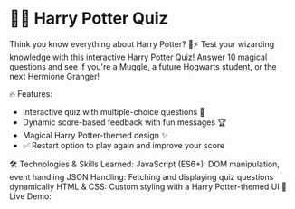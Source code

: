 # 🧙‍♂️ Harry Potter Quiz
Think you know everything about Harry Potter? 🏰⚡ Test your wizarding knowledge with this interactive Harry Potter Quiz! Answer 10 magical questions and see if you're a Muggle, a future Hogwarts student, or the next Hermione Granger!

🔥 Features:
- Interactive quiz with multiple-choice questions 🎯
- Dynamic score-based feedback with fun messages 🏆
- Magical Harry Potter-themed design ✨
- ✅ Restart option to play again and improve your score

🛠️ Technologies & Skills Learned:
JavaScript (ES6+): DOM manipulation, event handling
JSON Handling: Fetching and displaying quiz questions dynamically
HTML & CSS: Custom styling with a Harry Potter-themed UI
🚀 Live Demo: 
